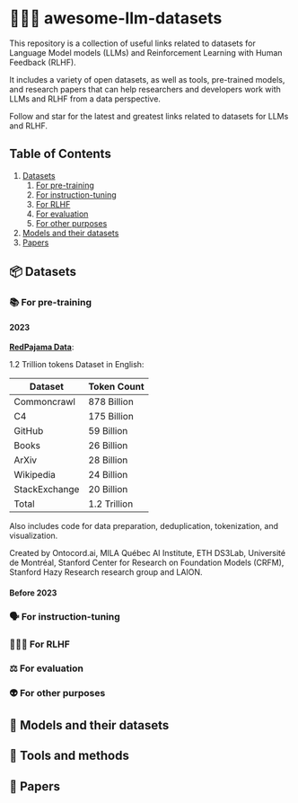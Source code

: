# 👩🤝🤖 awesome-llm-datasets
This repository is a collection of useful links related to datasets for Language Model models (LLMs) and Reinforcement Learning with Human Feedback (RLHF).

It includes a variety of open datasets, as well as tools, pre-trained models, and research papers that can help researchers and developers work with LLMs and RLHF from a data perspective.

Follow and star for the latest and greatest links related to datasets for LLMs and RLHF.

## Table of Contents

1. [Datasets](#📦datasets)
    1. [For pre-training](#for-pre-training)
    2. [For instruction-tuning](#for-instruction-tuning)
    3. [For RLHF](#for-rlhf)
    4. [For evaluation](#for-evaluation)
    5. [For other purposes](#for-other-purposes)
2. [Models and their datasets](#models-and-their-datasets)
3. [Papers](#papers)


## 📦 Datasets

### 📚 For pre-training

#### 2023

**[RedPajama Data](https://github.com/togethercomputer/RedPajama-Data)**:

1.2 Trillion tokens Dataset in English:

| Dataset       | Token Count |
|---------------|-------------|
| Commoncrawl   | 878 Billion        |
| C4            | 175 Billion        |
| GitHub        | 59 Billion         |
| Books         | 26 Billion         |
| ArXiv         | 28 Billion         |
| Wikipedia     | 24 Billion         |
| StackExchange | 20 Billion         |
| Total         | 1.2 Trillion      |

Also includes code for data preparation, deduplication, tokenization, and visualization.

Created by Ontocord.ai, MILA Québec AI Institute, ETH DS3Lab, Université de Montréal, Stanford Center for Research on Foundation Models (CRFM), Stanford Hazy Research research group and LAION.

#### Before 2023

### 🗣️ For instruction-tuning

### 👩🤝🤖 For RLHF

### ⚖️ For evaluation

### 👽 For other purposes

## 🦾 Models and their datasets

## 🧰 Tools and methods

## 📔 Papers


